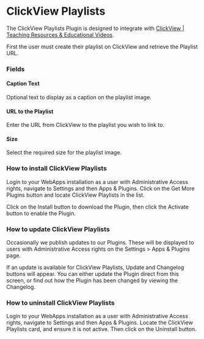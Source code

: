 # ClickView Playlists

The ClickView Playlists Plugin is designed to integrate with [ClickView | Teaching Resources & Educational Videos](https://www.clickview.co.uk).

First the user must create their playlist on ClickView and retrieve the Playlist URL.

### Fields

#### Caption Text

Optional text to display as a caption on the playlist image.

#### URL to the Playlist

Enter the URL from ClickView to the playlist you wish to link to.

#### Size

Select the required size for the playlist image.

### How to install ClickView Playlists

Login to your WebApps installation as a user with Administrative Access rights, navigate to Settings and then Apps & Plugins. Click on the Get More Plugins button and locate ClickView Playlists in the list.

Click on the Install button to download the Plugin, then click the Activate button to enable the Plugin.

### How to update ClickView Playlists

Occasionally we publish updates to our Plugins. These will be displayed to users with Administrative Access rights on the Settings > Apps & Plugins page.

If an update is available for ClickView Playlists, Update and Changelog buttons will appear. You can either update the Plugin direct from this screen, or find out how the Plugin has been changed by viewing the Changelog.

### How to uninstall ClickView Playlists

Login to your WebApps installation as a user with Administrative Access rights, navigate to Settings and then Apps & Plugins. Locate the ClickView Playlists card, and ensure it is not active. Then click on the Uninstall button.
